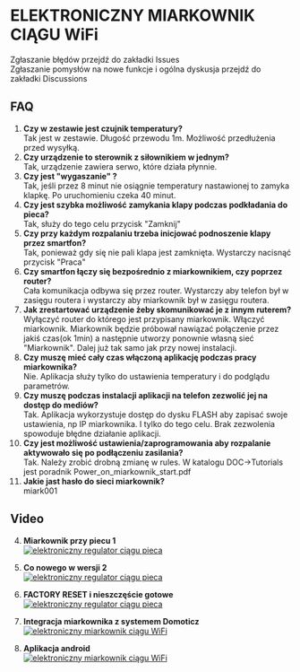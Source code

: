 # ELEKTRONICZNY MIARKOWNIK CIĄGU WiFi
Zgłaszanie błędów przejdź do zakładki Issues  
Zgłaszanie pomysłów na nowe funkcje i ogólna dyskusja przejdź do zakładki Discussions  

## FAQ
1. **Czy w zestawie jest czujnik temperatury?**  
  Tak jest w zestawie. Długość przewodu 1m. Możliwość przedłużenia przed wysyłką.
2. **Czy urządzenie to sterownik z siłownikiem w jednym?**  
  Tak, urządzenie zawiera serwo, które działa płynnie.
3. **Czy jest "wygaszanie" ?**  
  Tak, jeśli przez 8 minut nie osiągnie temperatury nastawionej to zamyka klapkę. Po uruchomieniu czeka 40 minut.
4. **Czy jest szybka możliwość zamykania klapy podczas podkładania do pieca?**  
  Tak, służy do tego celu przycisk "Zamknij"
5. **Czy przy każdym rozpalaniu trzeba inicjować podnoszenie klapy przez smartfon?**  
  Tak, ponieważ gdy się nie pali klapa jest zamknięta. Wystarczy nacisnąć przycisk "Praca"
6. **Czy smartfon łączy się bezpośrednio z miarkownikiem, czy poprzez router?**  
  Cała komunikacja odbywa się przez router. Wystarczy aby telefon był w zasięgu routera i wystarczy aby miarkownik był w zasięgu routera.
7. **Jak zrestartować urządzenie żeby skomunikować je z innym  ruterem?**  
  Wyłączyć router do którego jest przypisany miarkownik. Włączyć miarkownik. Miarkownik będzie próbował nawiązać połączenie przez jakiś czas(ok 1min) a następnie utworzy ponownie własną sieć "Miarkownik". Dalej już tak samo jak przy nowej instalacji.
8. **Czy muszę mieć cały czas włączoną aplikację podczas pracy miarkownika?**  
  Nie. Aplikacja służy tylko do ustawienia temperatury i do podglądu parametrów.
9. **Czy muszę podczas instalacji aplikacji na telefon zezwolić jej na dostęp do mediów?**  
  Tak. Aplikacja wykorzystuje dostęp do dysku FLASH aby zapisać swoje ustawienia, np IP miarkownika. I tylko do tego celu. Brak zezwolenia spowoduje błędne działanie aplikacji.
10. **Czy jest możliwość ustawienia/zaprogramowania aby rozpalanie aktywowało się po podłączeniu zasilania?**  
  Tak. Należy zrobić drobną zmianę w rules. W katalogu DOC->Tutorials jest poradnik Power_on_miarkownik_start.pdf
11. **Jakie jast hasło do sieci miarkownik?**  
  miark001
  
## Video
4.  **Miarkownik przy piecu 1**  
[![elektroniczny regulator ciągu pieca](http://img.youtube.com/vi/W2Xse9-yrOg/0.jpg)](https://youtu.be/W2Xse9-yrOg)

3.  **Co nowego w wersji 2**  
[![elektroniczny regulator ciągu pieca](http://img.youtube.com/vi/3BPCXNvK4yQ/0.jpg)](https://youtu.be/3BPCXNvK4yQ)

3.  **FACTORY RESET i nieszczęście gotowe**  
[![elektroniczny regulator ciągu pieca](http://img.youtube.com/vi/S1Ic6tRdCs0/0.jpg)](https://youtu.be/S1Ic6tRdCs0)

2.  **Integracja miarkownika z systemem Domoticz**  
[![elektroniczny miarkownik ciągu WiFi](http://img.youtube.com/vi/bdN2KOH_0wY/0.jpg)](https://www.youtube.com/watch?v=bdN2KOH_0wY)

1.  **Aplikacja android**  
[![elektroniczny miarkownik ciągu WiFi](http://img.youtube.com/vi/8OA6ZBTOV84/0.jpg)](https://www.youtube.com/watch?v=8OA6ZBTOV84)




